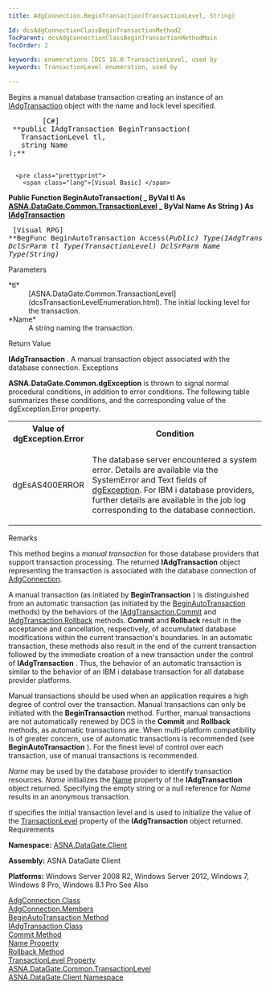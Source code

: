 ```yaml
---
title: AdgConnection.BeginTransaction(TransactionLevel, String)

Id: dcsAdgConnectionClassBeginTransactionMethod2
TocParent: dcsAdgConnectionClassBeginTransactionMethodMain
TocOrder: 2

keywords: enumerations [DCS 16.0 TransactionLevel, used by
keywords: TransactionLevel enumeration, used by

---
```


Begins a manual database transaction creating an instance of an [ IAdgTransaction](dcsIAdgTransactionClass.html) object with the name and lock level specified.
<pre class="prettyprint">
        <span class="lang">[C#]</span>
 **public IAdgTransaction BeginTransaction(
   TransactionLevel tl,
   string Name
);** 
      </pre>
      <pre class="prettyprint">
        <span class="lang">[Visual Basic] </span>
 **Public Function BeginAutoTransaction( _
   ByVal tl As [ASNA.DataGate.Common.TransactionLevel](dcsTransactionLevelEnumeration.html) _
   ByVal Name As String
) As [IAdgTransaction](dcsIAdgTransactionClass.html)** 
      </pre>
      <pre class="prettyprint">
        <span class="lang">[Visual RPG]</span>
 **BegFunc BeginAutoTransaction Access(*Public) Type(IAdgTransaction)
   DclSrParm tl Type(TransactionLevel)
   DclSrParm Name Type(*String)** 
      </pre>

Parameters
<dl>
        <dt>
 *tl* 
        </dt>
        <dd>
          [ASNA.DataGate.Common.TransactionLevel](dcsTransactionLevelEnumeration.html). 
						The initial locking level for the transaction. </dd>
        <dt>
 *Name* 
        </dt>
        <dd>A string naming the transaction.
							</dd>
</dl>

Return Value

**IAdgTransaction** . A manual transaction object associated with the database connection.
Exceptions

**ASNA.DataGate.Common.dgException** is thrown to signal normal procedural conditions, in addition to error conditions. The following table summarizes these conditions, and the corresponding value of the dgException.Error property.
<table class="dtTABLE" id="Table5" style="border-spacing: 0px; x-cell-content-align: Top" cellspacing="0" x-use-null-cells="x-use-null-cells">
          <colgroup span="1">
            <col span="1" style="WIDTH: 20%" />
            <col span="1" style="WIDTH: 70%" />
          </colgroup>
          <tr>
            <th colspan="1" rowspan="1">
							Value of
							<br />
							dgException.Error
						</th>
            <th colspan="1" rowspan="1">
							Condition
						</th>
          </tr>
          <tr>
            <td colspan="1" rowspan="1">

dgEsAS400ERROR
</td>
            <td colspan="1" rowspan="1">

The database server encountered a system error. Details are available via the SystemError and Text fields of [dgException](dcsdgExceptionClass.html). For IBM i database providers, further details are available in the job log corresponding to the database connection.
</td>
          </tr>
</table>

Remarks

This method begins a *manual transaction* for those database providers that support transaction processing. The returned **IAdgTransaction** object representing the transaction is associated with the database connection of [AdgConnection](dcsAdgConnectionClass.html).

A manual transaction (as initiated by **BeginTransaction** ) is distinguished from an automatic transaction (as initiated by the [BeginAutoTransaction ](dcsAdgConnectionClassBeginAutoTransactionMethodMain.html)methods) by the behaviors of the [ IAdgTransaction.Commit](dcsIAdgTransactionClassCommitMethods.html) and [ IAdgTransaction.Rollback](dcsIAdgTransactionClassRollbackMethod.html) methods. **Commit** and **Rollback** result in the acceptance and cancellation, respectively, of accumulated database modifications within the current transaction's boundaries. In an automatic transaction, these methods also result in the end of the current transaction followed by the immediate creation of a new transaction under the control of **IAdgTransaction** . Thus, the behavior of an automatic transaction is similar to the behavior of an IBM i database transaction for all database provider platforms.

Manual transactions should be used when an application requires a high degree of control over the transaction. Manual transactions can only be initiated with the **BeginTransaction** method. Further, manual transactions are not automatically renewed by DCS in the **Commit** and **Rollback** methods, as automatic transactions are. When multi-platform compatibility is of greater concern, use of automatic transactions is recommended (see **BeginAutoTransaction** ). For the finest level of control over each transaction, use of manual transactions is recommended.

*Name* may be used by the database provider to identify transaction resources. *Name* initializes the [ Name](dcsIAdgTransactionClassNameProperty.html) property of the **IAdgTransaction** object returned. Specifying the empty string or a null reference for *Name* results in an anonymous transaction.

*tl* specifies the initial transaction level and is used to initialize the value of the [ TransactionLevel](dcsIAdgTransactionClassTransactionLevelProperty.html) property of the **IAdgTransaction** object returned.
Requirements

<span> **Namespace:** [ASNA.DataGate.Client](dcsDataGateClientNamespace.html) </span> 

<span> **Assembly:** ASNA DataGate Client</span> 

<span> **Platforms:** Windows Server 2008 R2, Windows Server 2012, Windows 7, Windows 8 Pro, Windows 8.1 Pro</span> 
See Also

[AdgConnection Class](dcsAdgConnectionClass.html) <br /> [AdgConnection.Members](dcsAdgConnectionMembers.html) <br /> [BeginAutoTransaction Method](dcsAdgConnectionClassBeginAutoTransactionMethodMain.html) <br /> [IAdgTransaction Class](dcsIAdgTransactionClass.html) <br /> [Commit Method](dcsIAdgTransactionClassCommitMethods.html) <br /> [Name Property](dcsIAdgTransactionClassNameProperty.html) <br /> [Rollback Method](dcsIAdgTransactionClassRollbackMethod.html) <br /> [TransactionLevel Property](dcsIAdgTransactionClassTransactionLevelProperty.html) <br /> [ASNA.DataGate.Common.TransactionLevel](dcsTransactionLevelEnumeration.html) <br /> [ASNA.DataGate.Client Namespace](dcsDataGateClientNamespace.html) 
